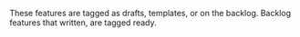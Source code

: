These features are tagged as drafts, templates, or on the backlog.
Backlog features that written, are tagged ready.  
